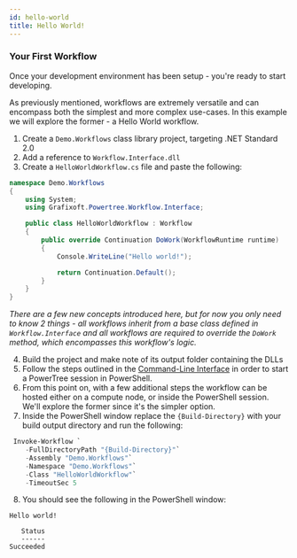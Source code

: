 ```yaml
---
id: hello-world
title: Hello World!
---
```


### Your First Workflow

Once your development environment has been setup - you're ready to start developing.

As previously mentioned, workflows are extremely versatile and can encompass both the simplest and more complex use-cases. In this example we will explore the former - a Hello World workflow.

1. Create a `Demo.Workflows` class library project, targeting .NET Standard 2.0
2. Add a reference to `Workflow.Interface.dll`
3. Create a `HelloWorldWorkflow.cs` file and paste the following:

```c#
namespace Demo.Workflows
{
    using System;
    using Grafixoft.Powertree.Workflow.Interface;

    public class HelloWorldWorkflow : Workflow
    {
        public override Continuation DoWork(WorkflowRuntime runtime)
        {
            Console.WriteLine("Hello world!");

            return Continuation.Default();
        }
    }
}
```

*There are a few new concepts introduced here, but for now you only need to know 2 things - all workflows inherit from a base class defined in `Workflow.Interface` and all workflows are required to override the `DoWork` method, which encompasses this workflow's logic.*

4. Build the project and make note of its output folder containing the DLLs
5. Follow the steps outlined in the [Command-Line Interface](../how-to/cli#import) in order to start a PowerTree session in PowerShell.
6. From this point on, with a few additional steps the workflow can be hosted either on a compute node, or inside the PowerShell session. We'll explore the former since it's the simpler option.
7. Inside the PowerShell window replace the `{Build-Directory}` with your build output directory and run the following:

```powershell
 Invoke-Workflow `
    -FullDirectoryPath "{Build-Directory}"`
    -Assembly "Demo.Workflows"`
    -Namespace "Demo.Workflows"`
    -Class "HelloWorldWorkflow"`
    -TimeoutSec 5
```
8. You should see the following in the PowerShell window:

```
Hello world!

   Status
   ------
Succeeded
```
